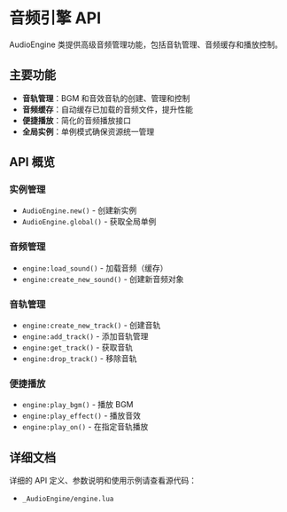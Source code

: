 # 音频引擎 API

AudioEngine 类提供高级音频管理功能，包括音轨管理、音频缓存和播放控制。

## 主要功能

- **音轨管理**：BGM 和音效音轨的创建、管理和控制
- **音频缓存**：自动缓存已加载的音频文件，提升性能
- **便捷播放**：简化的音频播放接口
- **全局实例**：单例模式确保资源统一管理

## API 概览

### 实例管理
- `AudioEngine.new()` - 创建新实例
- `AudioEngine.global()` - 获取全局单例

### 音频管理
- `engine:load_sound()` - 加载音频（缓存）
- `engine:create_new_sound()` - 创建新音频对象

### 音轨管理
- `engine:create_new_track()` - 创建音轨
- `engine:add_track()` - 添加音轨管理
- `engine:get_track()` - 获取音轨
- `engine:drop_track()` - 移除音轨

### 便捷播放
- `engine:play_bgm()` - 播放 BGM
- `engine:play_effect()` - 播放音效
- `engine:play_on()` - 在指定音轨播放

## 详细文档

详细的 API 定义、参数说明和使用示例请查看源代码：
- `_AudioEngine/engine.lua`
